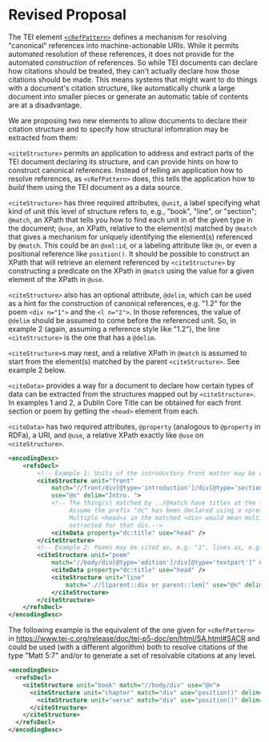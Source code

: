 # Revised Proposal

The TEI element [`<cRefPattern>`](http://www.tei-c.org/release/doc/tei-p5-doc/en/html/ref-cRefPattern.html) defines a mechanism for resolving "canonical" references into machine-actionable URIs. While it permits automated resolution of these references, it does not provide for the automated *construction* of references. So while TEI documents can declare how citations should be treated, they can't actually declare how those citations should be made. This means systems that might want to do things with a document's citation structure, like automatically chunk a large document into smaller pieces or generate an automatic table of contents are at a disadvantage.

We are proposing two new elements to allow documents to declare their citation structure and to specify how structural infomration may be extracted from them:

`<citeStructure>` permits an application to address and extract parts of the TEI document declaring its structure,
and can provide hints on how to construct canonical references. Instead of telling an application how to
resolve  references, as `<cRefPattern>` does, this tells the application how to *build* them using
the TEI document as a data source.
        
`<citeStructure>` has three required attributes, `@unit`, a label specifying what kind of unit this level
of structure refers to, e.g., "book", "line", or "section"; `@match`, an XPath that tells you how to
find each unit in of the given type in the document; `@use`, an XPath, relative to the element(s) matched
by `@match` that gives a mechanism for uniquely identifying the element(s) referenced by `@match`. This could
be an `@xml:id`, or a labeling attribute like `@n`, or even a positional reference like `position()`. It should
be possible to construct an XPath that will retrieve an element referenced by `<citeStructure>` by constructing
a predicate on the XPath in `@match` using the value for a given element of the XPath in `@use`.
             
`<citeStructure>` also has an optional attribute, `@delim`, which can be used as a hint for the construction of 
canonical references, e.g. "1.2" for the poem `<div n="1">` and the `<l n="2">`. In those references,
the value of `@delim` should be assumed to come before the referenced unit. So, in example 2 (again, assuming a 
reference style like "1.2"), the line `<citeStructure>` is the one that has a `@delim`.
             
`<citeStructure>`s may nest, and a relative XPath in `@match` is assumed to start from the element(s) matched
by the parent `<citeStructure>`. See example 2 below. 
             
`<citeData>` provides a way for a document to declare how certain types of data can be extracted from the
structures mapped out by `<citeStructure>`. In examples 1 and 2, a Dublin Core Title can be obtained for each
front section or poem by getting the `<head>` element from each.
             
`<citeData>` has two required attributes, `@property` (analogous to `@property` in RDFa), a URI, and `@use`,
a relative XPath exactly like `@use` on `<citeStructure>`. 

```xml
<encodingDesc>
    <refsDecl>
        <!-- Example 1: Units of the introductory front matter may be cited, e.g. "Intro. 1" -->
        <citeStructure unit="front"
            match="//front/div[@type='introduction']/div[@type='section']" 
            use="@n" delim="Intro. "> 
            <!-- The thing(s) matched by ../@match have titles at the location ./head. 
                 Assume the prefix "dc" has been declared using a <prefixDef> elsewhere.
                 Multiple <head>s in the matched <div> would mean multiple dc:titles being
                 extracted for that div.-->
            <citeData property="dc:title" use="head" /> 
        </citeStructure>
        <!-- Example 2: Poems may be cited as, e.g. "1", lines as, e.g. "1.5" -->
        <citeStructure unit="poem"
            match="//body/div[@type='edition']/div[@type='textpart']" use="@n">
            <citeData property="dc:title" use="head" />
            <citeStructure unit="line" 
                match=".//l[parent::div or parent::lem]" use="@n" delim=".">
            </citeStructure>
        </citeStructure>
    </refsDecl>
</encodingDesc>
```
The following example is the equivalent of the one given for `<cRefPattern>` in https://www.tei-c.org/release/doc/tei-p5-doc/en/html/SA.html#SACR and could be used (with a different algorithm) both to resolve citations of the type "Matt 5:7" and/or to generate a set of resolvable citations at any level.
```xml
<encodingDesc>
  <refsDecl>
    <citeStructure unit="book" match="//body/div" use="@n">
      <citeStructure unit="chapter" match="div" use="position()" delim=" ">
        <citeStructure unit="verse" match="div" use="position()" delim=":"/>
      </citeStructure>
    </citeStructure>
  </refsDecl>
</encodingDesc>
```
